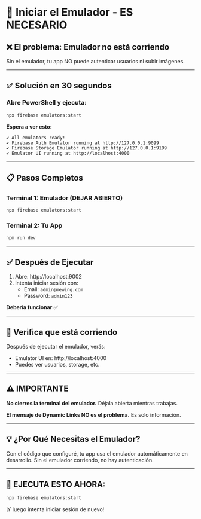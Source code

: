 # 🚀 Iniciar el Emulador - ES NECESARIO

## ❌ El problema: Emulador no está corriendo

Sin el emulador, tu app NO puede autenticar usuarios ni subir imágenes.

---

## ✅ Solución en 30 segundos

### Abre PowerShell y ejecuta:

```powershell
npx firebase emulators:start
```

**Espera a ver esto:**
```
✔ All emulators ready!
✔ Firebase Auth Emulator running at http://127.0.0.1:9099
✔ Firebase Storage Emulator running at http://127.0.0.1:9199
✔ Emulator UI running at http://localhost:4000
```

---

## 📋 Pasos Completos

### Terminal 1: Emulador (DEJAR ABIERTO)
```bash
npx firebase emulators:start
```

### Terminal 2: Tu App
```bash
npm run dev
```

---

## ✅ Después de Ejecutar

1. Abre: http://localhost:9002
2. Intenta iniciar sesión con:
   - Email: `admin@mewing.com`
   - Password: `admin123`

**Debería funcionar** ✅

---

## 🎯 Verifica que está corriendo

Después de ejecutar el emulador, verás:
- Emulator UI en: http://localhost:4000
- Puedes ver usuarios, storage, etc.

---

## ⚠️ IMPORTANTE

**No cierres la terminal del emulador.** Déjala abierta mientras trabajas.

**El mensaje de Dynamic Links NO es el problema.** Es solo información.

---

## 💡 ¿Por Qué Necesitas el Emulador?

Con el código que configuré, tu app usa el emulador automáticamente en desarrollo. Sin el emulador corriendo, no hay autenticación.

---

## 🚀 EJECUTA ESTO AHORA:

```bash
npx firebase emulators:start
```

¡Y luego intenta iniciar sesión de nuevo!
